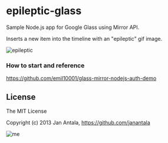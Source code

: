 # epileptic-glass

Sample Node.js app for Google Glass using Mirror API. 

Inserts a new item into the timeline with an "epileptic" gif image.

![epileptic](http://images.wikia.com/mrpeople/images/8/80/Epilepsy.gif)

### How to start and reference
https://github.com/emil10001/glass-mirror-nodejs-auth-demo

## License

The MIT License

Copyright (c) 2013 Jan Antala, https://github.com/janantala

![me](https://lh6.googleusercontent.com/-r3cTcFPHF90/UkbpK3gtgCI/AAAAAAAAE00/WJEd2lOlqmE/w972-h730-no/IMG_20130928_154100-MOTION.gif)
